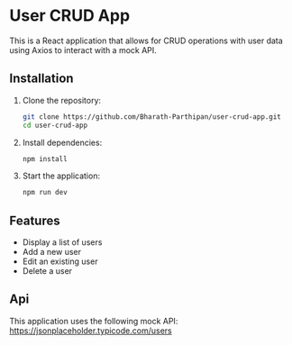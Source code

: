 # User CRUD App

This is a React application that allows for CRUD operations with user data using Axios to interact with a mock API.

## Installation

1. Clone the repository:
   ```bash
   git clone https://github.com/Bharath-Parthipan/user-crud-app.git
   cd user-crud-app
2. Install dependencies:
   ```bash
   npm install
3. Start the application:
   ```bash
   npm run dev
## Features
- Display a list of users
- Add a new user
- Edit an existing user
- Delete a user

## Api
This application uses the following mock API: https://jsonplaceholder.typicode.com/users
